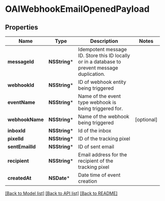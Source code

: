 # OAIWebhookEmailOpenedPayload

## Properties
Name | Type | Description | Notes
------------ | ------------- | ------------- | -------------
**messageId** | **NSString*** | Idempotent message ID. Store this ID locally or in a database to prevent message duplication. | 
**webhookId** | **NSString*** | ID of webhook entity being triggered | 
**eventName** | **NSString*** | Name of the event type webhook is being triggered for. | 
**webhookName** | **NSString*** | Name of the webhook being triggered | [optional] 
**inboxId** | **NSString*** | Id of the inbox | 
**pixelId** | **NSString*** | ID of the tracking pixel | 
**sentEmailId** | **NSString*** | ID of sent email | 
**recipient** | **NSString*** | Email address for the recipient of the tracking pixel | 
**createdAt** | **NSDate*** | Date time of event creation | 

[[Back to Model list]](../README#documentation-for-models) [[Back to API list]](../README#documentation-for-api-endpoints) [[Back to README]](../README)


